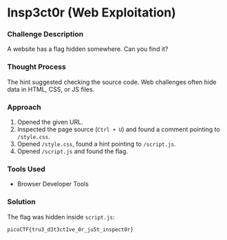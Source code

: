 # Insp3ct0r (Web Exploitation)

### Challenge Description
A website has a flag hidden somewhere. Can you find it?

### Thought Process
The hint suggested checking the source code. Web challenges often hide data in HTML, CSS, or JS files.

### Approach
1. Opened the given URL.
2. Inspected the page source (`Ctrl + U`) and found a comment pointing to `/style.css`.
3. Opened `/style.css`, found a hint pointing to `/script.js`.
4. Opened `/script.js` and found the flag.

### Tools Used
- Browser Developer Tools

### Solution
The flag was hidden inside `script.js`:
```
picoCTF{tru3_d3t3ct1ve_0r_ju5t_inspect0r}
```
